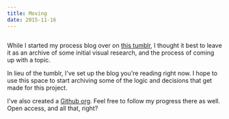 ```yaml
---
title: Moving
date: 2015-11-16
---
```


![]()

While I started my process blog over on [this tumblr](http://rosszurowskiworkshop.tumblr.com), I thought it best to leave it as an archive of some initial visual research, and the process of coming up with a topic.

In lieu of the tumblr, I've set up the blog you're reading right now. I hope to use this space to start archiving some of the logic and decisions that get made for this project.

I've also created a [Github org](https://github.com/polysoph). Feel free to follow my progress there as well. Open access, and all that, right?

